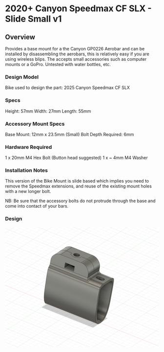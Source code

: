# 2020+ Canyon Speedmax CF SLX - Slide Small v1

## Overview

Provides a base mount for a the Canyon GP0226 Aerobar and can be installed by disassembling the aerobars, this is relatively easy if you are using wireless blips. The accepts small accessories such as computer mounts or a GoPro. Untested with water bottles, etc.

### Design Model
Bike used to design the part: 2025 Canyon Speedmax CF SLX

### Specs
Height: 57mm
Width: 27mm
Length: 55mm

### Accessory Mount Specs
Base Mount: 12mm x 23.5mm (Small)
Bolt Depth Required: 6mm

### Hardware Required

1 x 20mm M4 Hex Bolt (Button head suggested)
1 x ~ 4mm M4 Washer

### Installation Notes

This version of the Bike Mount is slide based which implies you need to remove the Speedmax extensions, and reuse of the existing mount holes with a new longer bolt.

NB: Be sure that the accessory bolts do not protrude through the base and come into contact of your bars.

### Design

![Design Screenshot](Images/Design-Slide-Small-v1.png)
